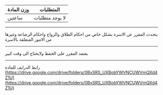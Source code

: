 | وزن المادة | المتطلبات |
|---|---|
| ساعتين | لا يوجد متطلبات |

---

<!-- start -->

يتحدث المقرر عن الاسرة بشكل خاص من احكام الطلاق والزواج واحكام الرضاعة وغيرها من الامور المتعلقة بالاسرة

---
يعتمد المقرر على الحفظ ولايحتاج الى وقت كبير

---
رابط الدرايف للمادة
[https://drive.google.com/drive/folders/0BxSRS_UXBobYWVNCUWVmQXd4Z1U](https://drive.google.com/drive/folders/0BxSRS_UXBobYWVNCUWVmQXd4Z1U)
